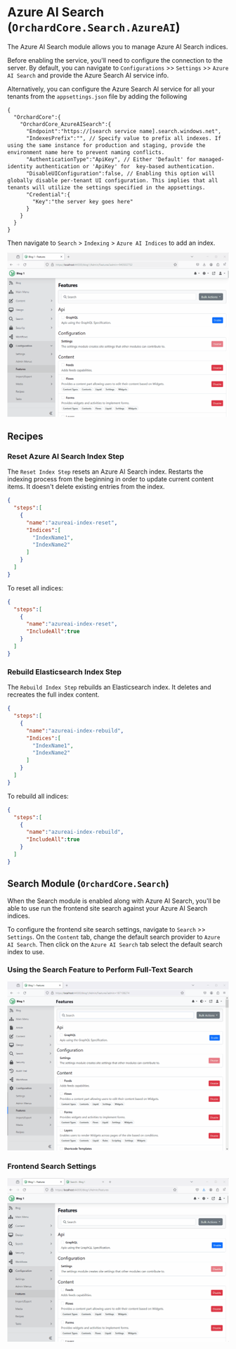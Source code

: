 # Azure AI Search (`OrchardCore.Search.AzureAI`)

The Azure AI Search module allows you to manage Azure AI Search indices.

Before enabling the service, you'll need to configure the connection to the server. By default, you can navigate to `Configurations` >> `Settings` >> `Azure AI Search` and provide the Azure Search AI service info.

Alternatively, you can configure the Azure Search AI service for all your tenants from the `appsettings.json` file by adding the following

```
{
  "OrchardCore":{
    "OrchardCore_AzureAISearch":{
      "Endpoint":"https://[search service name].search.windows.net",
      "IndexesPrefix":"", // Specify value to prefix all indexes. If using the same instance for production and staging, provide the environment name here to prevent naming conflicts.
      "AuthenticationType":"ApiKey", // Either 'Default' for managed-identity authentication or 'ApiKey' for  key-based authentication.
      "DisableUIConfiguration":false, // Enabling this option will globally disable per-tenant UI configuration. This implies that all tenants will utilize the settings specified in the appsettings.
      "Credential":{
        "Key":"the server key goes here"
      }
    }
  }
}
```

Then navigate to `Search` > `Indexing` > `Azure AI Indices` to add an index.

![image](images/management.gif)

## Recipes 

### Reset Azure AI Search Index Step

The `Reset Index Step` resets an Azure AI Search index. Restarts the indexing process from the beginning in order to update current content items. It doesn't delete existing entries from the index.

```json
{
  "steps":[
    {
      "name":"azureai-index-reset",
      "Indices":[
        "IndexName1",
        "IndexName2"
      ]
    }
  ]
}
```

To reset all indices:

```json
{
  "steps":[
    {
      "name":"azureai-index-reset",
      "IncludeAll":true
    }
  ]
}
```

### Rebuild Elasticsearch Index Step

The `Rebuild Index Step` rebuilds an Elasticsearch index. It deletes and recreates the full index content.

```json
{
  "steps":[
    {
      "name":"azureai-index-rebuild",
      "Indices":[
        "IndexName1",
        "IndexName2"
      ]
    }
  ]
}
```

To rebuild all indices:

```json
{
  "steps":[
    {
      "name":"azureai-index-rebuild",
      "IncludeAll":true
    }
  ]
}
```

## Search Module (`OrchardCore.Search`)

When the Search module is enabled along with Azure AI Search, you'll be able to use run the frontend site search against your Azure AI Search indices.

To configure the frontend site search settings, navigate to `Search` >> `Settings`. On the `Content` tab, change the default search provider to `Azure AI Search`. Then click on the `Azure AI Search` tab select the default search index to use.

### Using the Search Feature to Perform Full-Text Search
![image](images/frontend-search.gif)

### Frontend Search Settings
![image](images/settings.gif)
